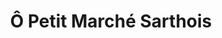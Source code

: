---
title: "Ô Petit Marché Sarthois"
url: /sable-sur-sarthe/o-petit-marche-sarthois/
shop: légumes
---
